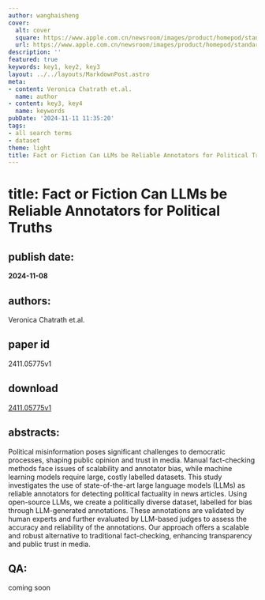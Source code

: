 ```yaml
---
author: wanghaisheng
cover:
  alt: cover
  square: https://www.apple.com.cn/newsroom/images/product/homepod/standard/Apple-HomePod-hero-230118_big.jpg.large_2x.jpg
  url: https://www.apple.com.cn/newsroom/images/product/homepod/standard/Apple-HomePod-hero-230118_big.jpg.large_2x.jpg
description: ''
featured: true
keywords: key1, key2, key3
layout: ../../layouts/MarkdownPost.astro
meta:
- content: Veronica Chatrath et.al.
  name: author
- content: key3, key4
  name: keywords
pubDate: '2024-11-11 11:35:20'
tags:
- all search terms
- dataset
theme: light
title: Fact or Fiction Can LLMs be Reliable Annotators for Political Truths
---
```


# title: Fact or Fiction Can LLMs be Reliable Annotators for Political Truths 
## publish date: 
**2024-11-08** 
## authors: 
  Veronica Chatrath et.al. 
## paper id
2411.05775v1
## download
[2411.05775v1](http://arxiv.org/abs/2411.05775v1)
## abstracts:
Political misinformation poses significant challenges to democratic processes, shaping public opinion and trust in media. Manual fact-checking methods face issues of scalability and annotator bias, while machine learning models require large, costly labelled datasets. This study investigates the use of state-of-the-art large language models (LLMs) as reliable annotators for detecting political factuality in news articles. Using open-source LLMs, we create a politically diverse dataset, labelled for bias through LLM-generated annotations. These annotations are validated by human experts and further evaluated by LLM-based judges to assess the accuracy and reliability of the annotations. Our approach offers a scalable and robust alternative to traditional fact-checking, enhancing transparency and public trust in media.
## QA:
coming soon
